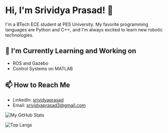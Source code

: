 <!--
**srividyaprasad/srividyaprasad** is a ✨ _special_ ✨ repository because its `README.md` (this file) appears on your GitHub profile.

Here are some ideas to get you started:

- 🔭 I’m currently working on ...
- 🌱 I’m currently learning ...
- 👯 I’m looking to collaborate on ...
- 🤔 I’m looking for help with ...
- 💬 Ask me about ...
- 📫 How to reach me: ...
- 😄 Pronouns: ...
- ⚡ Fun fact: ...
-->
# Hi, I'm Srividya Prasad! 👋

I'm a BTech ECE student at PES University. My favorite programming languages are Python and C++, and I'm always excited to learn new robotic technologies.

## 🌱 I'm Currently Learning and Working on

- ROS and Gazebo
- Control Systems on MATLAB

## 📫 How to Reach Me

- LinkedIn: [srividyaprasad](https://www.linkedin.com/in/srividyaprasad/)
- Email: srividyaprasad3@gmail.com

![My GitHub Stats](https://github-readme-stats.vercel.app/api?username=srividyaprasad&show_icons=true&theme=radical)

![Top Langs](https://github-readme-stats.vercel.app/api/top-langs/?username=srividyaprasad&layout=compact)

